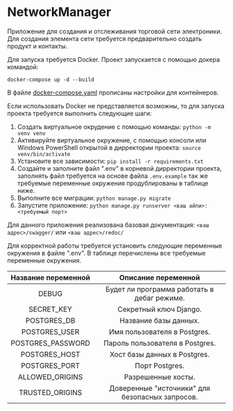 # NetworkManager
Приложение для создания и отслеживания торговой сети электроники.
Для создания элемента сети требуется предварительно создать продукт и контакты.

Для запуска требуется Docker. Проект запускается с помощью докера командой:

```docker-compose up -d --build```

В файле [docker-compose.yaml](https://github.com/MidnightFruit/skypro_atistat/blob/main/docker-compose.yaml) прописаны настройки для контейнеров.

Если использовать Docker не представляется возможны, то для запуска проекта требуется выполнить следующие шаги:

1. Создать виртуальное окрудение с помощью команды:
```python -m venv venv```
2. Активируйте виртуальное окружение, с помощью консоли или Windows PowerShell открытой в дирректории проекта:
```source venv/bin/activate```
3. Установите все зависимости:
```pip install -r requirements.txt```
4. Создайте и заполните файл ".env" в корневой дирректории проекта, заполнять файл требуется на основе файла ```.env.example``` так же требуемые переменные окружения продублированы в таблице ниже.
5. Выполните все миграции:
```python manage.py migrate```
6. Запустите приложение:
```python manage.py runserver <ваш айпи>:<требуемый порт>```

Для данного приложения реализована базовая документация:
```<ваш адрес>/swagger/```
или 
```<ваш адрес>/redoc/```

Для корректной работы требуется установить следующие переменные окружения в файле ".env". В таблице перечислены все требуемые переменные окружения.

|  Название переменной  |                       Описание переменной                        |
|:---------------------:|:----------------------------------------------------------------:|
|         DEBUG         |           Будет ли программа работать в дебаг режиме.            |
|      SECRET_KEY       |                      Секретный ключ Django.                      |
|      POSTGRES_DB      |                      Название базы данных.                       |
|     POSTGRES_USER     |                   Имя пользователя в Postgres.                   |
|   POSTGRES_PASSWORD   |                 Пароль пользователя в Postgres.                  |
|     POSTGRES_HOST     |                   Хост базы данных в Postgres.                   |
|     POSTGRES_PORT     |                          Порт Postgres.                          |
|    ALLOWED_ORIGINS    |                        Разрешенные хосты.                        |
|    TRUSTED_ORIGINS    |         Доверенные "источники" для безопасных запросов.          |



